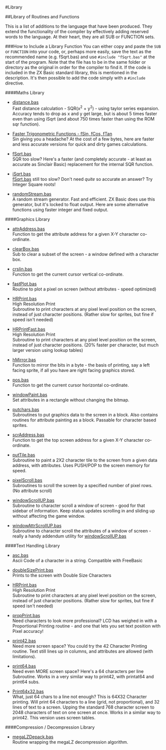 #Library

##Library of Routines and Functions

This is a list of additions to the language that have been produced. They extend the functionality of the compiler by
effectively adding reserved words to the language. At their heart, they are all SUB or FUNCTION sets.

###How to Include a Library Function
You can either copy and paste the `SUB` or `FUNCTION` into your code, or, perhaps more easily,
save the text as the recommended name (e.g. fSqrt.bas) and use `#include "fSqrt.bas"` at the start of the program.
Note that the file has to be in the same folder or directory as the original in order for the compiler to find it.
If the code is included in the ZX Basic standard library, this is mentioned in the description.
It's then possible to add the code simply with a `#include` directive.

####Maths Library
* [distance.bas](library/distance.bas.md)
<br />Fast distance calculation - SQR(x<sup>2</sup> + y<sup>2</sup>) - using taylor series expansion.
Accuracy tends to drop as x and y get large, but is about 5 times faster even than using iSqrt
(and about 750 times faster than using the ROM sqr function).

* [Faster Trigonometric Functions - fSin, fCos, fTan](fsin.bas.md)
<br />Sin giving you a headache? At the cost of a few bytes, here are faster and less accurate versions for quick and
dirty games calculations.

* [fSqrt.bas](fsqrt.bas.md)
<br />SQR too slow? Here's a faster (and completely accurate - at least as accurate as Sinclair Basic) replacement for
the internal SQR function.

* [iSqrt.bas](isqrt.bas.md)
<br />[fSqrt.bas](fsqrt.bas.md) still too slow? Don't need _quite_ so accurate an answer? Try Integer Square roots!

* [randomStream.bas](library/randomstream.bas.md)
<br />A random stream generator. Fast and efficient. ZX Basic does use this generator, but it's locked to float output.
Here are some alternative functions using faster integer and fixed output.

####Graphics Library
* [attrAddress.bas](attraddress.md)
<br /> Function to get the attribute address for a given X-Y character co-ordinate.

* [clearBox.bas](clearbox.md)
<br /> Sub to clear a subset of the screen - a window defined with a character box.

* [crslin.bas](csrlin.md)
<br /> Function to get the current cursor vertical co-ordinate.

* [fastPlot.bas](fastplot.md)
<br /> Routine to plot a pixel on screen (without attributes - speed optimized)

* [HRPrint.bas](hrprint.bas.md)
<br /> High Resolution Print<br /> Subroutine to print characters at any pixel level position on the screen,
instead of just character positions. (Rather slow for sprites, but fine if speed isn't needed)

* [HRPrintFast.bas](hrprintfast.bas.md)
<br /> High Resolution Print<br /> Subroutine to print characters at any pixel level position on the screen,
instead of just character positions. (20% faster per character, but much larger version using lookup tables)

* [hMirror.bas](hmirror.bas.md)
<br /> Function to mirror the bits in a byte - the basis of printing, say a left facing sprite,
if all you have are right facing graphics stored.

* [pos.bas](pos.md)
<br /> Function to get the current cursor horizontal co-ordinate.

* [windowPaint.bas](windowpaint.md)
<br /> Set attributes in a rectangle without changing the bitmap.

* [putchars.bas](putchars.bas.md)
<br /> Subroutines to put graphics data to the screen in a block. Also contains routines for attribute painting as a
block. Passable for character based sprites.

* [scrAddress.bas](scraddress.md)
<br /> Function to get the top screen address for a given X-Y character co-ordinate.

* [putTile.bas](puttile.md)
<br /> Subroutine to paint a 2X2 character tile to the screen from a given data address, with attributes.
Uses PUSH/POP to the screen memory for speed.

* [pixelScroll.bas](pixelscroll.md)
<br /> Subroutines to scroll the screen by a specified number of pixel rows. (No attribute scroll)

* [windowScrollUP.bas](windowscrollup.md)
<br /> Subroutine to character scroll a window of screen - good for that sidebar of information.
Keep status updates scrolling in and sliding up without affecting the game window.

* [windowAttrScrollUP.bas](windowattrscrollup.md)
<br /> Subroutine to character scroll the attributes of a window of screen - really a handy addendum utility
for [windowScrollUP.bas](windowscrollup.md) 

####Text Handling Library

* [asc.bas](asc.bas.md)
<br /> Ascii Code of a character in a string. Compatible with FreeBasic

* [doubleSizePrint.bas](doublesizeprint.bas.md)
<br /> Prints to the screen with Double Size Characters

* [HRPrint.bas](hrprint.bas.md)
<br /> High Resolution Print<br /> Subroutine to print characters at any pixel level position on the screen,
instead of just character positions. (Rather slow for sprites, but fine if speed isn't needed)

* [propPrint.bas](propprint.bas.md)
<br /> Need characters to look more professional? LCD has weighed in with a Proportional Printing routine -
and one that lets you set text position with Pixel accuracy!

* [print42.bas](print42.bas.md)
<br /> Need more screen space? You could try the 42 Character Printing routine. Text still lines up in columns,
and attributes are allowed (with limitations).

* [print64.bas](print64.bas.md)
<br /> Need even MORE screen space? Here's a 64 characters per line Subroutine. Works in a very similar way to print42,
with printat64 and print64 subs.

* [Print64x32.bas](print64x32.bas.md)
<br /> What, just 64 chars to a line not enough? This is 64X32 Character printing.
Will print 64 characters to a line (grid, not proportional), and 32 lines of text to a screen.
Upping the standard 768 character screen to 2048 characters of text on one screen at once.
Works in a similar way to print42. This version uses screen tables.

####Compression / Decompression Library

* [megaLZDepack.bas](megalz.bas.md)
<br /> Routine wrapping the megaLZ decompression algorithm.


